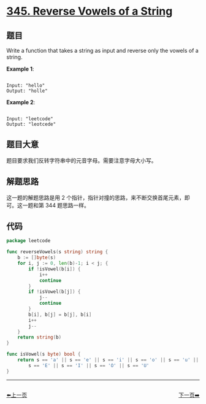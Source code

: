 # [345. Reverse Vowels of a String](https://leetcode.com/problems/reverse-vowels-of-a-string/)

## 题目

Write a function that takes a string as input and reverse only the vowels of a string.



**Example 1**:

```

Input: "hello"
Output: "holle"

```

**Example 2**:

```

Input: "leetcode"
Output: "leotcede"

```

## 题目大意

题目要求我们反转字符串中的元音字母。需要注意字母大小写。

## 解题思路

这一题的解题思路是用 2 个指针，指针对撞的思路，来不断交换首尾元素，即可。这一题和第 344 题思路一样。



## 代码

```go
package leetcode

func reverseVowels(s string) string {
    b := []byte(s)
    for i, j := 0, len(b)-1; i < j; {
        if !isVowel(b[i]) {
            i++
            continue
        }
        if !isVowel(b[j]) {
            j--
            continue
        }
        b[i], b[j] = b[j], b[i]
        i++
        j--
    }
    return string(b)
}

func isVowel(s byte) bool {
    return s == 'a' || s == 'e' || s == 'i' || s == 'o' || s == 'u' || s == 'A' ||
        s == 'E' || s == 'I' || s == 'O' || s == 'U'
}
```


----------------------------------------------
<div style="display: flex;justify-content: space-between;align-items: center;">
<p><a href="https://books.halfrost.com/leetcode/ChapterFour/0300~0399/0344.Reverse-String/">⬅️上一页</a></p>
<p><a href="https://books.halfrost.com/leetcode/ChapterFour/0300~0399/0347.Top-K-Frequent-Elements/">下一页➡️</a></p>
</div>
